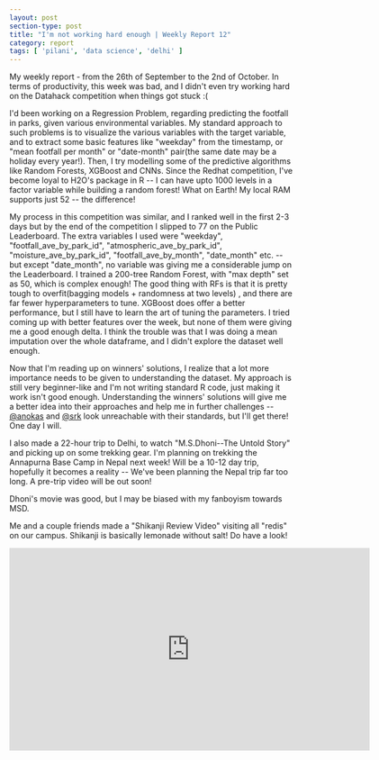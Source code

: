```yaml
---
layout: post
section-type: post
title: "I'm not working hard enough | Weekly Report 12"
category: report
tags: [ 'pilani', 'data science', 'delhi' ]
---
```


My weekly report - from the 26th of September to the 2nd of October. In terms of productivity, this week was bad, and I didn't even try working hard on the Datahack competition when things got stuck :(

I'd been working on a Regression Problem, regarding predicting the footfall in parks, given various environmental variables. My standard approach to such problems is to visualize the various variables with the target variable, and to extract some basic features like "weekday" from the timestamp, or "mean footfall per month" or "date-month" pair(the same date may be a holiday every year!). Then, I try modelling some of the predictive algorithms like Random Forests, XGBoost and CNNs. Since the Redhat competition, I've become loyal to H2O's package in R -- I can have upto 1000 levels in a factor variable while building a random forest! What on Earth! My local RAM supports just 52 -- the difference! 

My process in this competition was similar, and I ranked well in the first 2-3 days but by the end of the competition I slipped to 77 on the Public Leaderboard. The extra variables I used were "weekday", "footfall_ave_by_park_id", "atmospheric_ave_by_park_id", "moisture_ave_by_park_id", "footfall_ave_by_month", "date_month" etc. -- but except "date_month", no variable was giving me a considerable jump on the Leaderboard. I trained a 200-tree Random Forest, with "max depth" set as 50, which is complex enough! The good thing with RFs is that it is pretty tough to overfit(bagging models + randomness at two levels) , and there are far fewer hyperparameters to tune. XGBoost does offer a better performance, but I still have to learn the art of tuning the parameters. I tried coming up with better features over the week, but none of them were giving me a good enough delta. I think the trouble was that I was doing a mean imputation over the whole dataframe, and I didn't explore the dataset well enough. 

Now that I'm reading up on winners' solutions, I realize that a lot more importance needs to be given to understanding the dataset. My approach is still very beginner-like and I'm not writing standard R code, just making it work isn't good enough. Understanding the winners' solutions will give me a better idea into their approaches and help me in further challenges -- [@anokas](https://www.kaggle.com/anokas) and [@srk](https://www.kaggle.com/sudalairajkumar) look unreachable with their standards, but I'll get there! One day I will.

I also made a 22-hour trip to Delhi, to watch "M.S.Dhoni--The Untold Story" and picking up on some trekking gear. I'm planning on trekking the Annapurna Base Camp in Nepal next week! Will be a 10-12 day trip, hopefully it becomes a reality -- We've been planning the Nepal trip far too long. A pre-trip video will be out soon!

Dhoni's movie was good, but I may be biased with my fanboyism towards MSD.

Me and a couple friends made a "Shikanji Review Video" visiting all "redis" on our campus. Shikanji is basically lemonade without salt! Do have a look!

<iframe width="640" height="360" src="https://www.youtube.com/embed/DHd67FtmkdE" frameborder="0" allowfullscreen></iframe>